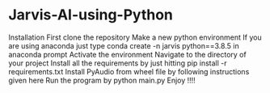 # Jarvis-AI-using-Python

Installation
First clone the repository
Make a new python environment If you are using anaconda just type conda create -n jarvis python==3.8.5 in anaconda prompt
Activate the environment
Navigate to the directory of your project
Install all the requirements by just hitting pip install -r requirements.txt
Install PyAudio from wheel file by following instructions given here
Run the program by python main.py
Enjoy !!!!

